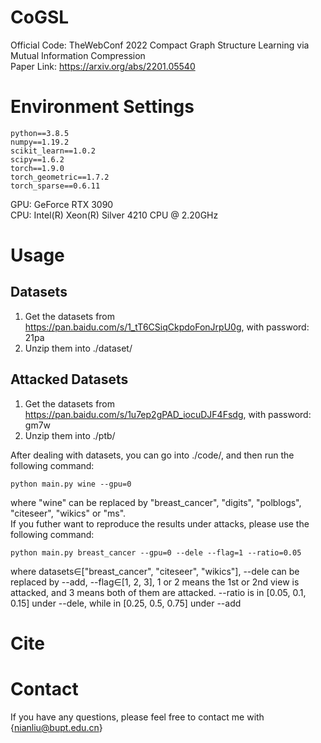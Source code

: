 # CoGSL
Official Code: TheWebConf 2022 Compact Graph Structure Learning via Mutual Information Compression \
Paper Link: https://arxiv.org/abs/2201.05540

# Environment Settings
```
python==3.8.5
numpy==1.19.2
scikit_learn==1.0.2
scipy==1.6.2
torch==1.9.0
torch_geometric==1.7.2
torch_sparse==0.6.11
```
GPU: GeForce RTX 3090 \
CPU: Intel(R) Xeon(R) Silver 4210 CPU @ 2.20GHz

# Usage
## Datasets
1. Get the datasets from https://pan.baidu.com/s/1_tT6CSiqCkpdoFonJrpU0g, with password: 21pa
2. Unzip them into ./dataset/
## Attacked Datasets
1. Get the datasets from https://pan.baidu.com/s/1u7ep2gPAD_iocuDJF4Fsdg, with password: gm7w
2. Unzip them into ./ptb/

After dealing with datasets, you can go into ./code/, and then run the following command:
```
python main.py wine --gpu=0
```
where "wine" can be replaced by "breast_cancer", "digits", "polblogs", "citeseer", "wikics" or "ms". \
If you futher want to reproduce the results under attacks, please use the following command:
```
python main.py breast_cancer --gpu=0 --dele --flag=1 --ratio=0.05
```
where datasets∈["breast_cancer", "citeseer", "wikics"], --dele can be replaced by --add, --flag∈[1, 2, 3], 1 or 2 means the 1st or 2nd view is attacked, and 3 means both of them are attacked. --ratio is in [0.05, 0.1, 0.15] under --dele, while in [0.25, 0.5, 0.75] under --add

# Cite

# Contact
If you have any questions, please feel free to contact me with {nianliu@bupt.edu.cn}
